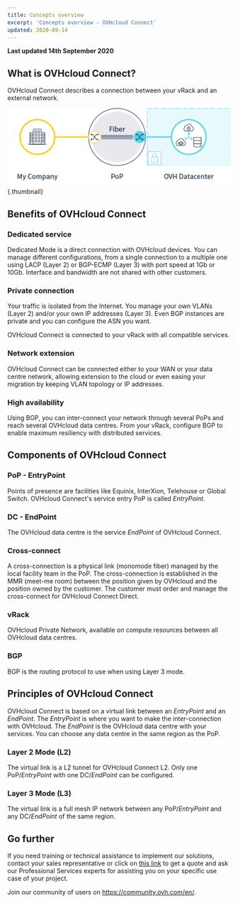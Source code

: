 ```yaml
---
title: Concepts overview
excerpt: 'Concepts overview - OVHcloud Connect'
updated: 2020-09-14
---
```


**Last updated 14th September 2020**

## What is OVHcloud Connect?

OVHcloud Connect describes a connection between your vRack and an external network.

![OVHcloud Connect](images/VrackConnectDedicated.png){.thumbnail}

## Benefits of OVHcloud Connect

### Dedicated service

Dedicated Mode is a direct connection with OVHcloud devices. You can manage different configurations, from a single connection to a multiple one using LACP (Layer 2) or BGP-ECMP (Layer 3) with port speed at 1Gb or 10Gb. Interface and bandwidth are not shared with other customers.

### Private connection

Your traffic is isolated from the Internet. You manage your own VLANs (Layer 2) and/or your own IP addresses (Layer 3). Even BGP instances are private and you can configure the ASN you want.

OVHcloud Connect is connected to your vRack with all compatible services.

### Network extension

OVHcloud Connect can be connected either to your WAN or your data centre network, allowing extension to the cloud or even easing your migration by keeping VLAN topology or IP addresses.

### High availability

Using BGP, you can inter-connect your network through several PoPs and reach several OVHcloud data centres. From your vRack, configure BGP to enable maximum resiliency with distributed services.

## Components of OVHcloud Connect

### PoP - EntryPoint

Points of presence are facilities like Equinix, InterXion, Telehouse or Global Switch. OVHcloud Connect's service entry PoP is called *EntryPoint*.

### DC - EndPoint

The OVHcloud data centre is the service *EndPoint* of OVHcloud Connect.

### Cross-connect

A cross-connection is a physical link (monomode fiber) managed by the local facility team in the PoP. The cross-connection is established in the MMR (meet-me room) between the position given by OVHcloud and the position owned by the customer. The customer must order and manage the cross-connect for OVHcloud Connect Direct. 

### vRack

OVHcloud Private Network, available on compute resources between all OVHcloud data centres.

### BGP

BGP is the routing protocol to use when using Layer 3 mode.

## Principles of OVHcloud Connect

OVHcloud Connect is based on a virtual link between an *EntryPoint* and an *EndPoint*. The *EntryPoint* is where you want to make the inter-connection with OVHcloud. The *EndPoint* is the OVHcloud data centre with your services. You can choose any data centre in the same region as the PoP. 

### Layer 2 Mode (L2)

The virtual link is a L2 tunnel for OVHcloud Connect L2. Only one PoP/*EntryPoint* with one DC/*EndPoint* can be configured.

### Layer 3 Mode (L3)

The virtual link is a full mesh IP network between any PoP/*EntryPoint* and any DC/*EndPoint* of the same region.

## Go further

If you need training or technical assistance to implement our solutions, contact your sales representative or click on [this link](https://www.ovhcloud.com/en-sg/professional-services/) to get a quote and ask our Professional Services experts for assisting you on your specific use case of your project.

Join our community of users on <https://community.ovh.com/en/>.
